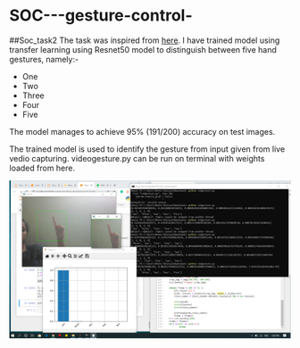 # SOC---gesture-control-

##Soc_task2 
The task was inspired from [here](https://github.com/asingh33/CNNGestureRecognizer/blob/master/README.md/).
I have trained model using transfer learning using Resnet50 model to distinguish between five hand gestures, namely:-
- One
- Two
- Three
- Four
- Five 

The model manages to achieve 95% (191/200) accuracy on test images.

The trained model is used to identify the gesture from input given from live vedio capturing. 
videogesture.py can be run on terminal with weights loaded from here.

![alt text](https://github.com/Meeta14/SOC---gesture-control-/blob/master/soc_task2/prediction_from_an_vid(1).png)
